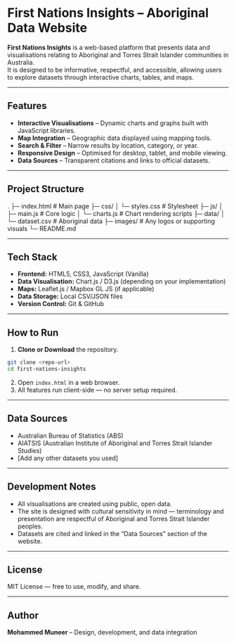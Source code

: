 # First Nations Insights – Aboriginal Data Website

**First Nations Insights** is a web-based platform that presents data and visualisations relating to Aboriginal and Torres Strait Islander communities in Australia.  
It is designed to be informative, respectful, and accessible, allowing users to explore datasets through interactive charts, tables, and maps.

---

## Features
- **Interactive Visualisations** – Dynamic charts and graphs built with JavaScript libraries.
- **Map Integration** – Geographic data displayed using mapping tools.
- **Search & Filter** – Narrow results by location, category, or year.
- **Responsive Design** – Optimised for desktop, tablet, and mobile viewing.
- **Data Sources** – Transparent citations and links to official datasets.

---

## Project Structure
.
├─ index.html          # Main page
├─ css/
│  └─ styles.css       # Stylesheet
├─ js/
│  ├─ main.js          # Core logic
│  └─ charts.js        # Chart rendering scripts
├─ data/
│  └─ dataset.csv      # Aboriginal data
├─ images/             # Any logos or supporting visuals
└─ README.md

---

## Tech Stack
- **Frontend:** HTML5, CSS3, JavaScript (Vanilla)
- **Data Visualisation:** Chart.js / D3.js (depending on your implementation)
- **Maps:** Leaflet.js / Mapbox GL JS (if applicable)
- **Data Storage:** Local CSV/JSON files
- **Version Control:** Git & GitHub

---

## How to Run
1. **Clone or Download** the repository.
```bash
git clone <repo-url>
cd first-nations-insights
```
2. Open `index.html` in a web browser.  
3. All features run client-side — no server setup required.

---

## Data Sources
- Australian Bureau of Statistics (ABS)
- AIATSIS (Australian Institute of Aboriginal and Torres Strait Islander Studies)
- [Add any other datasets you used]

---

## Development Notes
- All visualisations are created using public, open data.
- The site is designed with cultural sensitivity in mind — terminology and presentation are respectful of Aboriginal and Torres Strait Islander peoples.
- Datasets are cited and linked in the “Data Sources” section of the website.

---

## License
MIT License — free to use, modify, and share.

---

## Author
**Mohammed Muneer** – Design, development, and data integration
